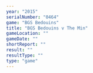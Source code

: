 ```yaml
---
year: "2015"
serialNumber: "0464" 
game: "BGS Bedouins"
title: "BGS Bedouins v The Min"
gameLocation: ""
gameDate: ""
shortReport: ""
result: ""
resultType: ""
type: "game"
---
```

